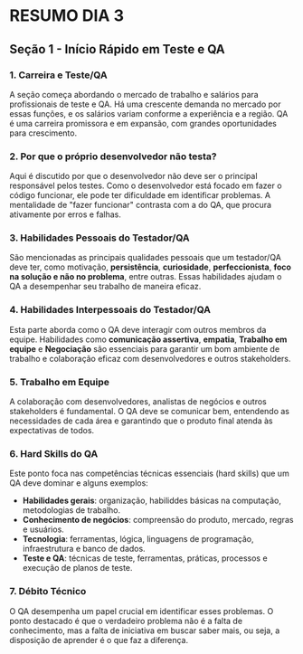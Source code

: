 # RESUMO DIA 3

## Seção 1 - Início Rápido em Teste e QA

### 1. Carreira e Teste/QA
A seção começa abordando o mercado de trabalho e salários para profissionais de teste e QA. Há uma crescente demanda no mercado por essas funções, e os salários variam conforme a experiência e a região. QA é uma carreira promissora e em expansão, com grandes oportunidades para crescimento.

### 2. Por que o próprio desenvolvedor não testa?
Aqui é discutido por que o desenvolvedor não deve ser o principal responsável pelos testes. Como o desenvolvedor está focado em fazer o código funcionar, ele pode ter dificuldade em identificar problemas. A mentalidade de "fazer funcionar" contrasta com a do QA, que procura ativamente por erros e falhas.

### 3. Habilidades Pessoais do Testador/QA
São mencionadas as principais qualidades pessoais que um testador/QA deve ter, como motivação, **persistência**, **curiosidade**, **perfeccionista**, **foco na solução e não no problema**, entre outras. Essas habilidades ajudam o QA a desempenhar seu trabalho de maneira eficaz.

### 4. Habilidades Interpessoais do Testador/QA
Esta parte aborda como o QA deve interagir com outros membros da equipe. Habilidades como **comunicação assertiva**, **empatia**, **Trabalho em equipe** e **Negociação** são essenciais para garantir um bom ambiente de trabalho e colaboração eficaz com desenvolvedores e outros stakeholders.

### 5. Trabalho em Equipe
A colaboração com desenvolvedores, analistas de negócios e outros stakeholders é fundamental. O QA deve se comunicar bem, entendendo as necessidades de cada área e garantindo que o produto final atenda às expectativas de todos.

### 6. Hard Skills do QA
Este ponto foca nas competências técnicas essenciais (hard skills) que um QA deve dominar e alguns exemplos:
- **Habilidades gerais**: organização, habiliddes básicas na computação, metodologias de trabalho.
- **Conhecimento de negócios**: compreensão do produto, mercado, regras e usuários.
- **Tecnologia**: ferramentas, lógica, linguagens de programação, infraestrutura e banco de dados.
- **Teste e QA**: técnicas de teste, ferramentas, práticas, processos e execução de planos de teste.

### 7. Débito Técnico
O QA desempenha um papel crucial em identificar esses problemas. O ponto destacado é que o verdadeiro problema não é a falta de conhecimento, mas a falta de iniciativa em buscar saber mais, ou seja, a disposição de aprender é o que faz a diferença.


